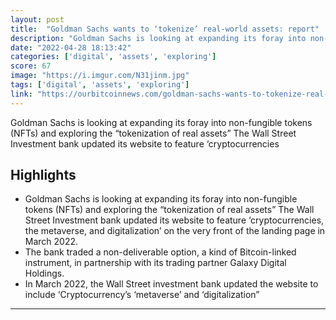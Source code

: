 ```yaml
---
layout: post
title:  "Goldman Sachs wants to ‘tokenize’ real-world assets: report"
description: "Goldman Sachs is looking at expanding its foray into non-fungible tokens (NFTs) and exploring the “tokenization of real assets” The Wall Street Investment bank updated its website to feature ‘cryptocurrencies"
date: "2022-04-28 18:13:42"
categories: ['digital', 'assets', 'exploring']
score: 67
image: "https://i.imgur.com/N31jinm.jpg"
tags: ['digital', 'assets', 'exploring']
link: "https://ourbitcoinnews.com/goldman-sachs-wants-to-tokenize-real-world-assets-report/"
---
```


Goldman Sachs is looking at expanding its foray into non-fungible tokens (NFTs) and exploring the “tokenization of real assets” The Wall Street Investment bank updated its website to feature ‘cryptocurrencies

## Highlights

- Goldman Sachs is looking at expanding its foray into non-fungible tokens (NFTs) and exploring the “tokenization of real assets” The Wall Street Investment bank updated its website to feature ‘cryptocurrencies, the metaverse, and digitalization’ on the very front of the landing page in March 2022.
- The bank traded a non-deliverable option, a kind of Bitcoin-linked instrument, in partnership with its trading partner Galaxy Digital Holdings.
- In March 2022, the Wall Street investment bank updated the website to include ‘Cryptocurrency’s ‘metaverse’ and ‘digitalization”

---
